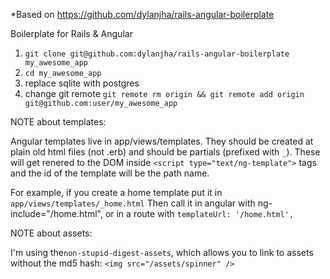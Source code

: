 *Based on https://github.com/dylanjha/rails-angular-boilerplate

Boilerplate for Rails & Angular

1. `git clone git@github.com:dylanjha/rails-angular-boilerplate my_awesome_app`
2. `cd my_awesome_app`
3. replace sqlite with postgres
4. change git remote `git remote rm origin && git remote add origin git@github.com:user/my_awesome_app`

NOTE about templates:

Angular templates live in app/views/templates. They should be created at plain old html files (not .erb) and should be partials (prefixed with `_`). These will get renered to the DOM inside `<script type="text/ng-template">` tags and the id of the template will be the path name.

For example, if you create a home template put it in `app/views/templates/_home.html` Then call it in angular with ng-include="/home.html", or in a route with `templateUrl: '/home.html',`


NOTE about assets:

I'm using the`non-stupid-digest-assets`, which allows you to link to assets without the md5 hash: `<img src="/assets/spinner" />`
